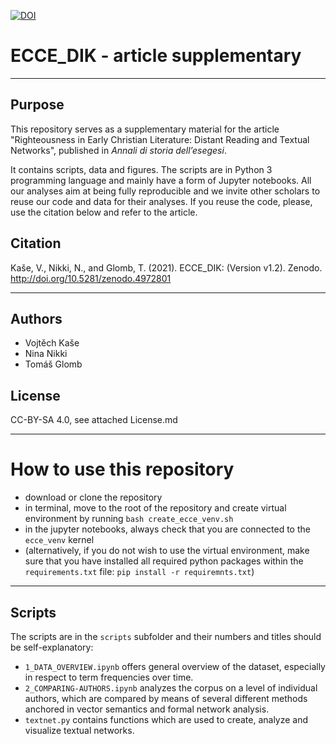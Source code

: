 [![DOI](https://zenodo.org/badge/DOI/10.5281/zenodo.4972801.svg)](https://doi.org/10.5281/zenodo.4972801)

#  ECCE_DIK - article supplementary

---

## Purpose
This repository serves as a supplementary material for the article "Righteousness in Early Christian Literature: Distant Reading and Textual Networks", published in *Annali di storia dell’esegesi*. 

It contains scripts, data and figures. The scripts are in Python 3 programming language and mainly have a form of Jupyter notebooks. All our analyses aim at being fully reproducible and we invite other scholars to reuse our code and data for their analyses. If you reuse the code, please, use the citation below and refer to the article.


## Citation

Kaše, V., Nikki, N., and Glomb, T. (2021). ECCE_DIK: (Version v1.2). Zenodo. http://doi.org/10.5281/zenodo.4972801

---
## Authors
* Vojtěch Kaše
* Nina Nikki
* Tomáš Glomb

## License
CC-BY-SA 4.0, see attached License.md

---
# How to use this repository

* download or clone the repository
* in terminal, move to the root of the repository and create virtual environment by running `bash create_ecce_venv.sh` 
* in the jupyter notebooks, always check that you are connected to the `ecce_venv` kernel
* (alternatively, if you do not wish to use the virtual environment, make sure that you have installed all required python packages within the `requirements.txt` file: `pip install -r requiremnts.txt`)

---
## Scripts 
The scripts are in the `scripts` subfolder and their numbers and titles should be self-explanatory:
* `1_DATA_OVERVIEW.ipynb` offers general overview of the dataset, especially in respect to term frequencies over time.
* `2_COMPARING-AUTHORS.ipynb` analyzes the corpus on a level of individual authors, which are compared by means of several different methods anchored in vector semantics and formal network analysis.
* `textnet.py` contains functions which are used to create, analyze and visualize textual networks.
